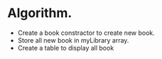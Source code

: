 # Algorithm.

* Create a book constractor to create new book.
* Store all new book in myLibrary array.
* Create a table to display all book


